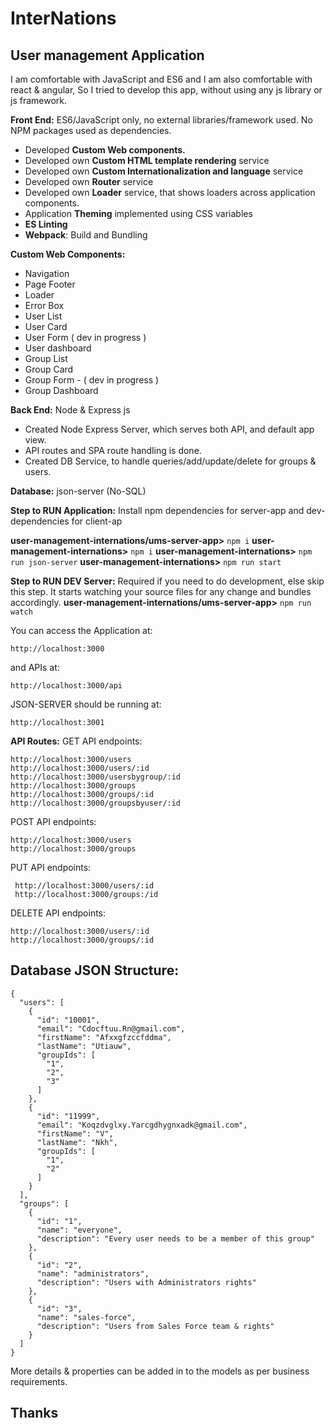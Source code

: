 # InterNations
## User management Application
I am comfortable with JavaScript and ES6 and I am also comfortable with react & angular, So I tried to develop this app, without using any js library or js framework.

**Front End:** ES6/JavaScript only, no external libraries/framework used. No NPM packages used as dependencies.

 -   Developed  **Custom Web components.**
 -   Developed own  **Custom HTML template rendering**  service
 -   Developed own  **Custom Internationalization and language**  service
 -   Developed own  **Router**  service
 -   Developed own  **Loader**  service, that shows loaders across application components.
 -   Application  **Theming**  implemented using CSS variables
 -   **ES Linting**
 -   **Webpack**: Build and Bundling

**Custom Web Components:**
 - Navigation
 - Page Footer
 - Loader
 - Error Box
 - User List
 - User Card
 - User Form 	( dev in progress )	
 - User dashboard 	
 - Group List 	
 - Group Card 	
 - Group Form - ( dev in progress )	
 - Group Dashboard

**Back End:** Node & Express js
- Created Node Express Server, which serves both API, and default app view.
- API routes and SPA route handling is done.
- Created DB Service, to handle queries/add/update/delete for groups & users.

**Database:** json-server (No-SQL)

**Step to RUN Application:**
Install npm dependencies for server-app and dev-dependencies for client-ap

**user-management-internations/ums-server-app>** `npm i`
**user-management-internations>** `npm i`
**user-management-internations>** `npm run json-server`
**user-management-internations>** `npm run start`

**Step to RUN DEV Server:**
Required if you need to do development, else skip this step. It starts watching your source files for any change and bundles accordingly.
**user-management-internations/ums-server-app>** `npm run watch`

You can access the Application at:

    http://localhost:3000

and APIs at:

    http://localhost:3000/api
JSON-SERVER should be running at:

    http://localhost:3001

**API Routes:**
GET API endpoints:

    http://localhost:3000/users
    http://localhost:3000/users/:id
    http://localhost:3000/usersbygroup/:id
    http://localhost:3000/groups
    http://localhost:3000/groups/:id
    http://localhost:3000/groupsbyuser/:id

POST API endpoints:

    http://localhost:3000/users
    http://localhost:3000/groups

PUT API endpoints:
   

     http://localhost:3000/users/:id
     http://localhost:3000/groups:/id

DELETE API endpoints:

    http://localhost:3000/users/:id
    http://localhost:3000/groups/:id

## Database JSON Structure:

    {
      "users": [
        {
          "id": "10001",
          "email": "Cdocftuu.Rn@gmail.com",
          "firstName": "Afxxgfzccfddma",
          "lastName": "Utiauw",
          "groupIds": [
            "1",
            "2",
            "3"
          ]
        },
        {
          "id": "11999",
          "email": "Koqzdvglxy.Yarcgdhygnxadk@gmail.com",
          "firstName": "V",
          "lastName": "Nkh",
          "groupIds": [
            "1",
            "2"
          ]
        }
      ],
      "groups": [
        {
          "id": "1",
          "name": "everyone",
          "description": "Every user needs to be a member of this group"
        },
        {
          "id": "2",
          "name": "administrators",
          "description": "Users with Administrators rights"
        },
        {
          "id": "3",
          "name": "sales-force",
          "description": "Users from Sales Force team & rights"
        }
      ]
    }

More details & properties can be added in to the models as per business requirements.

## Thanks
